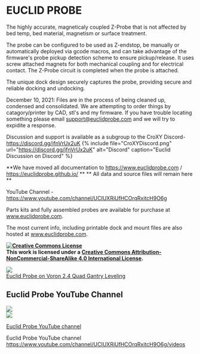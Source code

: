 # EUCLID PROBE

The highly accurate, magneticaly coupled Z-Probe that is not affected by bed temp, bed material, magnetism or surface treatment.   

The probe can be configured to be used as Z-endstop, be manually or automatically deployed via gcode macros, and can take advantage of the firmware's probe pickup detection scheme to ensure pickup/release. It uses screw attached magnets for both mechanical coupling and for electrical contact. The Z-Probe circuit is completed when the probe is attached. 

The unique dock design securely captures the probe, providing secure and reliable docking and undocking. 

December 10, 2021: Files are in the process of being cleaned up, condensed and consolidated. We are attempting to order things by catagory/printer by CAD, stl's and my firmware. If you have trouble locating something please email support@euclidprobe.com and we will try to expidite a response. 

Discussion and support is available as a subgroup to the CroXY Discord- https://discord.gg/jfnVrUx2uK {% include file="CroXYDiscord.png" url="https://discord.gg/jfnVrUx2uK" alt="Discord" caption="Euclid Discussion on Discord" %}

**We have moved all documentation to https://www.euclidprobe.com / https://euclidprobe.github.io/ **
** All data and source files will remain here **

YouTube Channel - https://www.youtube.com/channel/UCIUXRiUfHCOrqRxitcH9O6g

Parts kits and fully assembled probes are available for purchase at www.euclidprobe.com. 

The most current info, including printable dock and mount files are also hosted at www.euclidprobe.com.

**<a rel="license" href="http://creativecommons.org/licenses/by-nc-sa/4.0/"><img alt="Creative Commons License" style="border-width:0" src="https://i.creativecommons.org/l/by-nc-sa/4.0/88x31.png" /></a><br />This work is licensed under a <a rel="license" href="http://creativecommons.org/licenses/by-nc-sa/4.0/">Creative Commons Attribution-NonCommercial-ShareAlike 4.0 International License</a>.**

<a href="https://youtu.be/v4Yb8aLyh6k" target="new"><img src="https://github.com/nionio6915/Euclid_Probe/blob/main/images/VoronStill2.png"><br>Euclid Probe on Voron 2.4 Quad Gantry Leveling</br></a>

## Euclid Probe YouTube Channel 

<img src="images\VoronStill2-TN.jpg" ></a>  
<a href='https://www.youtube.com/channel/UCIUXRiUfHCOrqRxitcH9O6g'> <img src="images\VoronStill2-TN.jpg" ></a>  


<a href='https://www.youtube.com/channel/UCIUXRiUfHCOrqRxitcH9O6g'> Euclid Probe YouTube channel</a>

Euclid Probe YouTube channel  https://www.youtube.com/channel/UCIUXRiUfHCOrqRxitcH9O6g/videos
